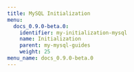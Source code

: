 ```yaml
---
title: MySQL Initialization
menu:
  docs_0.9.0-beta.0:
    identifier: my-initialization-mysql
    name: Initialization
    parent: my-mysql-guides
    weight: 25
menu_name: docs_0.9.0-beta.0
---
```

